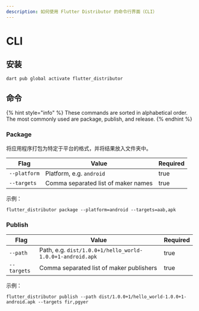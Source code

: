 ```yaml
---
description: 如何使用 Flutter Distributor 的命令行界面（CLI）
---
```


# CLI

## 安装

```
dart pub global activate flutter_distributor
```

## 命令

{% hint style="info" %}
These commands are sorted in alphabetical order. The most commonly used are  package, publish, and release.&#x20;
{% endhint %}

### Package

将应用程序打包为特定于平台的格式，并将结果放入文件夹中。

<table><thead><tr><th>Flag</th><th>Value</th><th data-type="checkbox">Required</th></tr></thead><tbody><tr><td><code>--platform</code></td><td>Platform, e.g. <code>android</code></td><td>true</td></tr><tr><td><code>--targets</code></td><td>Comma separated list of maker names</td><td>true</td></tr></tbody></table>

示例：

```
flutter_distributor package --platform=android --targets=aab,apk
```

### Publish

<table><thead><tr><th>Flag</th><th>Value</th><th data-type="checkbox">Required</th></tr></thead><tbody><tr><td><code>--path</code></td><td>Path, e.g. <code>dist/1.0.0+1/hello_world-1.0.0+1-android.apk</code></td><td>true</td></tr><tr><td><code>--targets</code></td><td>Comma separated list of maker publishers</td><td>true</td></tr></tbody></table>

示例：

```
flutter_distributor publish --path dist/1.0.0+1/hello_world-1.0.0+1-android.apk --targets fir,pgyer
```
